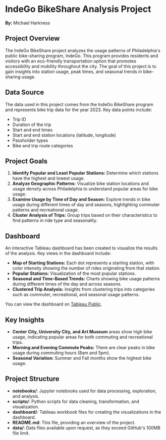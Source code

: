 # IndeGo BikeShare Analysis Project

**By:** Michael Harkness

## Project Overview

The IndeGo BikeShare project analyzes the usage patterns of Philadelphia's public bike-sharing program, IndeGo. This program provides residents and visitors with an eco-friendly transportation option that promotes accessibility and mobility throughout the city. The goal of this project is to gain insights into station usage, peak times, and seasonal trends in bike-sharing usage.

## Data Source

The data used in this project comes from the IndeGo BikeShare program and represents bike trip data for the year 2023. Key data points include:
- Trip ID
- Duration of the trip
- Start and end times
- Start and end station locations (latitude, longitude)
- Passholder types
- Bike and trip route categories

## Project Goals

1. **Identify Popular and Least Popular Stations:** Determine which stations have the highest and lowest usage.
2. **Analyze Geographic Patterns:** Visualize bike station locations and usage density across Philadelphia to understand popular areas for bike usage.
3. **Examine Usage by Time of Day and Season:** Explore trends in bike usage during different times of day and seasons, highlighting commuter patterns and recreational usage.
4. **Cluster Analysis of Trips:** Group trips based on their characteristics to find patterns in ride type and seasonality.

## Dashboard

An interactive Tableau dashboard has been created to visualize the results of the analysis. Key views in the dashboard include:
- **Map of Starting Stations:** Each dot represents a starting station, with color intensity showing the number of rides originating from that station.
- **Popular Stations:** Visualization of the most popular stations.
- **Seasonal and Time-Based Trends:** Charts showing bike usage patterns during different times of the day and across seasons.
- **Clustered Trip Analysis:** Insights from clustering trips into categories such as commuter, recreational, and seasonal usage patterns.

You can view the dashboard on [Tableau Public](https://public.tableau.com/app/profile/michael.harkness3226/viz/6_7Dashboard-MichaelHarkness/IndeGoBikeShare?publish=yes).

## Key Insights

- **Center City, University City, and Art Museum** areas show high bike usage, indicating popular areas for both commuting and recreational trips.
- **Morning and Evening Commute Peaks:** There are clear peaks in bike usage during commuting hours (8am and 5pm).
- **Seasonal Variation:** Summer and Fall months show the highest bike usage.

## Project Structure

- **notebooks/**: Jupyter notebooks used for data processing, exploration, and analysis.
- **scripts/**: Python scripts for data cleaning, transformation, and visualization.
- **dashboard/**: Tableau workbook files for creating the visualizations in the dashboard.
- **README.md**: This file, providing an overview of the project.
- **data/**: Data files available upon request, as they exceed GitHub's 100MB file limit.
